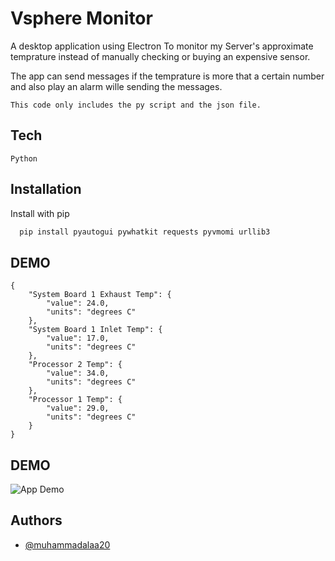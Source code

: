 
# Vsphere Monitor

A desktop application using Electron To monitor my Server's approximate temprature instead of manually checking or buying an expensive sensor.

The app can send messages if the temprature is more that a certain number and also play an alarm wille sending the messages.

```
This code only includes the py script and the json file.
```


## Tech

```
Python
```

## Installation

Install with pip

```bash
  pip install pyautogui pywhatkit requests pyvmomi urllib3
```
    
## DEMO

```
{
    "System Board 1 Exhaust Temp": {
        "value": 24.0,
        "units": "degrees C"
    },
    "System Board 1 Inlet Temp": {
        "value": 17.0,
        "units": "degrees C"
    },
    "Processor 2 Temp": {
        "value": 34.0,
        "units": "degrees C"
    },
    "Processor 1 Temp": {
        "value": 29.0,
        "units": "degrees C"
    }
}
```

## DEMO

![App Demo]([https://github.com/muhammadalaa20/DailyReports/blob/main/dailyreports.gif](https://github.com/muhammadalaa20/Vsphere-Monitor/blob/main/screenshot.png))

## Authors

- [@muhammadalaa20](https://github.com/muhammadalaa20)
